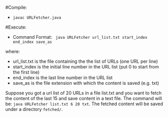 #Compile:
- <code>javac URLFetcher.java</code>

#Execute:

- Command Format: <code> java URLFetcher url_list.txt start_index end_index save_as</code>

where:
- url_list.txt is the file containing the the list of URLs (one URL per line)
- start_index is the initial line number in the URL list (put 0 to start from the first line)
- end_index is the last line number in the URL list
- save_as is the file extension with which the content is saved (e.g. txt)

Suppose you got a url list of 20 URLs in a file list.txt and you want to fetch the content of the last 15 and save content in a text file. The command will be: <code>java URLFetcher list.txt 6 20 txt</code>. The fetched content will be saved under a directory <code>fetched/</code>.
